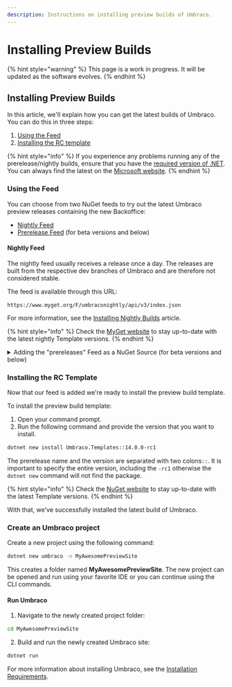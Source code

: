 ```yaml
---
description: Instructions on installing preview builds of Umbraco.
---
```


# Installing Preview Builds

{% hint style="warning" %}
This page is a work in progress. It will be updated as the software evolves.
{% endhint %}

## Installing Preview Builds

In this article, we'll explain how you can get the latest builds of Umbraco. You can do this in three steps:

1. [Using the Feed](preview-builds.md#using-the-feed)
2. [Installing the RC template](preview-builds.md#installing-the-rc-template)

{% hint style="info" %}
If you experience any problems running any of the prerelease/nightly builds, ensure that you have the [required version of .NET](../requirements.md#local-development). You can always find the latest on the [Microsoft website](https://dotnet.microsoft.com/en-us/).
{% endhint %}

### Using the Feed

You can choose from two NuGet feeds to try out the latest Umbraco preview releases containing the new Backoffice:

* [Nightly Feed](preview-builds.md#nightly-feed)
* [Prerelease Feed](preview-builds.md#adding-the-prereleases-feed-as-a-nuget-source-for-beta-versions-and-below) (for beta versions and below)

#### Nightly Feed

The nightly feed usually receives a release once a day. The releases are built from the respective dev branches of Umbraco and are therefore not considered stable.

The feed is available through this URL:

```
https://www.myget.org/F/umbraconightly/api/v3/index.json
```

For more information, see the [Installing Nightly Builds](installing-nightly-builds.md) article.

{% hint style="info" %}
Check the [MyGet website](https://www.myget.org/feed/umbraconightly/package/nuget/Umbraco.Templates) to stay up-to-date with the latest nightly Template versions.
{% endhint %}

<details>

<summary>Adding the "prereleases" Feed as a NuGet Source (for beta versions and below)</summary>

The prerelease feed contains prebuilt versions of Umbraco released along with the prerelease announcements.

The feed is available through this URL and is used in the rest of the guide:

```
https://www.myget.org/F/umbracoprereleases/api/v3/index.json
```

You can either add the feed through the command line or use an IDE of your choice. In this guide, we'll provide steps for:

* [Using the command line](preview-builds.md#using-the-command-line)
* [Using Visual Studio](preview-builds.md#using-visual-studio)

#### Using the command line

To add the feed using the command line:

1. Open a command prompt of your choice.
2. Run the following command:

```bash
dotnet nuget add source "https://www.myget.org/F/umbracoprereleases/api/v3/index.json" -n "Umbraco Prereleases"
```

The feed is added as a source named `Umbraco Prereleases`.

#### Using Visual Studio

To add the feed using Visual Studio:

1. Open Visual Studio.
2. Go to **Tools** > **NuGet Package Manager** > **Package Manager Settings**.

<img src="../../../.gitbook/assets/Package-Manager-Settings (1) (2).jpg" alt="Package Manager Settings" data-size="original">

3. The **Options** window open.
4. Select the **Package Sources** option in the **NuGet Package Manager** section.
5. Select **Umbraco Prereleases**.
6. Enter the desired name for the feed in the **Name** field.
7. Enter the link `https://www.myget.org/F/umbracoprereleases/api/v3/index.json` into the **Source** field.
8. Click **OK**.

<img src="../../../.gitbook/assets/VS-Package-Sources (1).jpg" alt="Register the prereleases feed" data-size="original">

The feed is added as a source named `Umbraco Prereleases`.

</details>

### Installing the RC Template

Now that our feed is added we're ready to install the preview build template.

To install the preview build template:

1. Open your command prompt.
2. Run the following command and provide the version that you want to install.

```bash
dotnet new install Umbraco.Templates::14.0.0-rc1
```

The prerelease name and the version are separated with two colons`::`. It is important to specify the entire version, including the `-rc1` otherwise the `dotnet new` command will not find the package.

{% hint style="info" %}
Check the [NuGet website](https://www.nuget.org/packages/Umbraco.Templates/) to stay up-to-date with the latest Template versions.
{% endhint %}

With that, we've successfully installed the latest build of Umbraco.

### Create an Umbraco project

Create a new project using the following command:

```bash
dotnet new umbraco -n MyAwesomePreviewSite
```

This creates a folder named **MyAwesomePreviewSite**. The new project can be opened and run using your favorite IDE or you can continue using the CLI commands.

#### Run Umbraco

1. Navigate to the newly created project folder:

```bash
cd MyAwesomePreviewSite
```

2. Build and run the newly created Umbraco site:

```bash
dotnet run
```

For more information about installing Umbraco, see the [Installation Requirements](../requirements.md).
